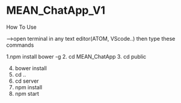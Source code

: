 # MEAN_ChatApp_V1

How To Use

-->open terminal in any text editor(ATOM, VScode..) then type these commands

1.npm install bower -g
2. cd MEAN_ChatApp
3. cd public

4. bower install
5. cd ..
6. cd server
7. npm install
8. npm start
